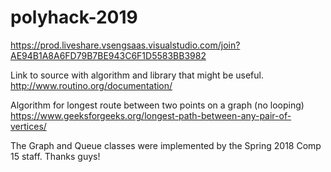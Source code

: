 # polyhack-2019

https://prod.liveshare.vsengsaas.visualstudio.com/join?AE94B1A8A6FD79B7BE943C6F1D5583BB3982

Link to source with algorithm and library that might be useful.
http://www.routino.org/documentation/

Algorithm for longest route between two points on a graph (no looping) https://www.geeksforgeeks.org/longest-path-between-any-pair-of-vertices/

The Graph and Queue classes were implemented by the Spring 2018 Comp 15 staff.
Thanks guys!
